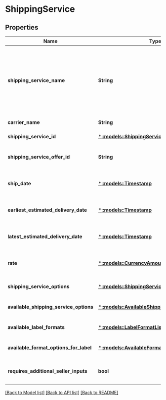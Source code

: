 # ShippingService

## Properties
Name | Type | Description | Notes
------------ | ------------- | ------------- | -------------
**shipping_service_name** | **String** | A plain text representation of a carrier&#39;s shipping service. For example, \&quot;UPS Ground\&quot; or \&quot;FedEx Standard Overnight\&quot;.  | [default to null]
**carrier_name** | **String** | The name of the carrier. | [default to null]
**shipping_service_id** | [***::models::ShippingServiceIdentifier**](ShippingServiceIdentifier.md) |  | [default to null]
**shipping_service_offer_id** | **String** | An Amazon-defined shipping service offer identifier. | [default to null]
**ship_date** | [***::models::Timestamp**](Timestamp.md) | The date that the carrier will ship the package. | [default to null]
**earliest_estimated_delivery_date** | [***::models::Timestamp**](Timestamp.md) | The earliest date by which the shipment will be delivered. | [optional] [default to null]
**latest_estimated_delivery_date** | [***::models::Timestamp**](Timestamp.md) | The latest date by which the shipment will be delivered. | [optional] [default to null]
**rate** | [***::models::CurrencyAmount**](CurrencyAmount.md) | The amount that the carrier will charge for the shipment. | [default to null]
**shipping_service_options** | [***::models::ShippingServiceOptions**](ShippingServiceOptions.md) | Extra services offered by the carrier. | [default to null]
**available_shipping_service_options** | [***::models::AvailableShippingServiceOptions**](AvailableShippingServiceOptions.md) |  | [optional] [default to null]
**available_label_formats** | [***::models::LabelFormatList**](LabelFormatList.md) |  | [optional] [default to null]
**available_format_options_for_label** | [***::models::AvailableFormatOptionsForLabelList**](AvailableFormatOptionsForLabelList.md) |  | [optional] [default to null]
**requires_additional_seller_inputs** | **bool** | When true, additional seller inputs are required. | [default to null]

[[Back to Model list]](../README.md#documentation-for-models) [[Back to API list]](../README.md#documentation-for-api-endpoints) [[Back to README]](../README.md)


